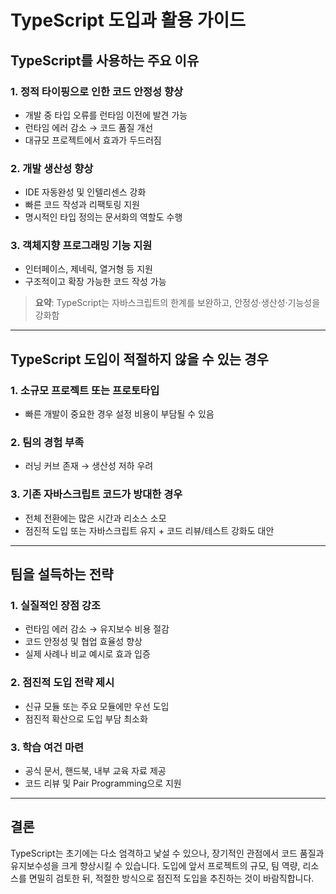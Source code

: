 # TypeScript 도입과 활용 가이드

## TypeScript를 사용하는 주요 이유

### 1. 정적 타이핑으로 인한 코드 안정성 향상

* 개발 중 타입 오류를 런타임 이전에 발견 가능
* 런타임 에러 감소 → 코드 품질 개선
* 대규모 프로젝트에서 효과가 두드러짐

### 2. 개발 생산성 향상

* IDE 자동완성 및 인텔리센스 강화
* 빠른 코드 작성과 리팩토링 지원
* 명시적인 타입 정의는 문서화의 역할도 수행

### 3. 객체지향 프로그래밍 기능 지원

* 인터페이스, 제네릭, 열거형 등 지원
* 구조적이고 확장 가능한 코드 작성 가능

> **요약**: TypeScript는 자바스크립트의 한계를 보완하고, 안정성·생산성·기능성을 강화함

---

## TypeScript 도입이 적절하지 않을 수 있는 경우

### 1. 소규모 프로젝트 또는 프로토타입

* 빠른 개발이 중요한 경우 설정 비용이 부담될 수 있음

### 2. 팀의 경험 부족

* 러닝 커브 존재 → 생산성 저하 우려

### 3. 기존 자바스크립트 코드가 방대한 경우

* 전체 전환에는 많은 시간과 리소스 소모
* 점진적 도입 또는 자바스크립트 유지 + 코드 리뷰/테스트 강화도 대안

---

## 팀을 설득하는 전략

### 1. 실질적인 장점 강조

* 런타임 에러 감소 → 유지보수 비용 절감
* 코드 안정성 및 협업 효율성 향상
* 실제 사례나 비교 예시로 효과 입증

### 2. 점진적 도입 전략 제시

* 신규 모듈 또는 주요 모듈에만 우선 도입
* 점진적 확산으로 도입 부담 최소화

### 3. 학습 여건 마련

* 공식 문서, 핸드북, 내부 교육 자료 제공
* 코드 리뷰 및 Pair Programming으로 지원

---

## 결론

TypeScript는 초기에는 다소 엄격하고 낯설 수 있으나, 장기적인 관점에서 코드 품질과 유지보수성을 크게 향상시킬 수 있습니다. 도입에 앞서 프로젝트의 규모, 팀 역량, 리소스를 면밀히 검토한 뒤, 적절한 방식으로 점진적 도입을 추진하는 것이 바람직합니다.